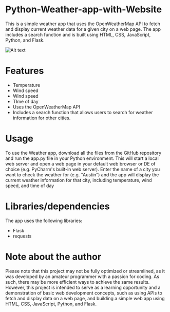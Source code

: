 # Python-Weather-app-with-Website

This is a simple weather app that uses the OpenWeatherMap API to fetch and display current weather data for a given city on a web page. The app includes a search function and is built using HTML, CSS, JavaScript, Python, and Flask.

![Alt text](https://i.imgur.com/g9BRdHt.png)


# Features

- Temperature
- Wind speed
- Wind speed
- TIme of day
- Uses the OpenWeatherMap API
- Includes a search function that allows users to search for weather information for other cities.

# Usage

To use the Weather app, download all the files from the GitHub repository and run the app.py file in your Python environment. This will start a local web server and open a web page in your default web browser or DE of choice (e.g. PyCharm's built-in web server). Enter the name of a city you want to check the weather for (e.g. "Austin") and the app will display the current weather information for that city, including temperature, wind speed, and time of day

# Libraries/dependencies

The app uses the following libraries:

- Flask
- requests

# Note about the author
Please note that this project may not be fully optimized or streamlined, as it was developed by an amateur programmer with a passion for coding. As such, there may be more efficient ways to achieve the same results. However, this project is intended to serve as a learning opportunity and a demonstration of basic web development concepts, such as using APIs to fetch and display data on a web page, and building a simple web app using HTML, CSS, JavaScript, Python, and Flask.

